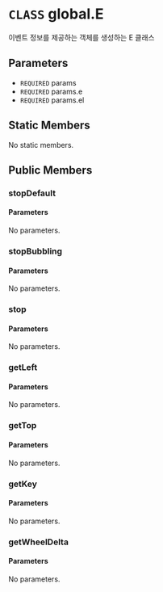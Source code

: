 # `CLASS` global.E
이벤트 정보를 제공하는 객체를 생성하는 E 클래스

## Parameters
* `REQUIRED` params 
* `REQUIRED` params.e 
* `REQUIRED` params.el 

## Static Members
No static members.

## Public Members

### stopDefault
#### Parameters
No parameters.

### stopBubbling
#### Parameters
No parameters.

### stop
#### Parameters
No parameters.

### getLeft
#### Parameters
No parameters.

### getTop
#### Parameters
No parameters.

### getKey
#### Parameters
No parameters.

### getWheelDelta
#### Parameters
No parameters.
